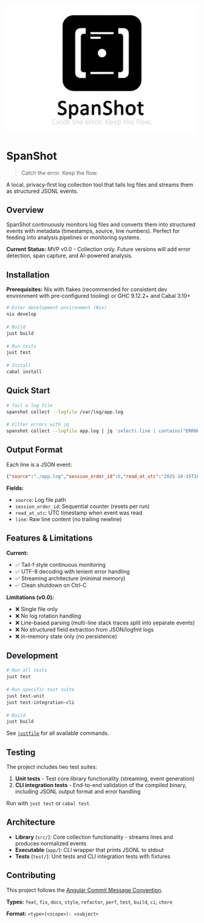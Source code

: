 <div align="center">
  <img src="logo-removebg.png" alt="SpanShot Logo" width="600"/>
</div>

# SpanShot

> Catch the error. Keep the flow.

A local, privacy-first log collection tool that tails log files and streams them as structured JSONL events.

## Overview

SpanShot continuously monitors log files and converts them into structured events with metadata (timestamps, source, line numbers). Perfect for feeding into analysis pipelines or monitoring systems.

**Current Status:** MVP v0.0 - Collection only. Future versions will add error detection, span capture, and AI-powered analysis.

## Installation

**Prerequisites:** Nix with flakes (recommended for consistent dev environment with pre-configured tooling) or GHC 9.12.2+ and Cabal 3.10+

```bash
# Enter development environment (Nix)
nix develop

# Build
just build

# Run tests
just test

# Install
cabal install
```

## Quick Start

```bash
# Tail a log file
spanshot collect --logfile /var/log/app.log

# Filter errors with jq
spanshot collect --logfile app.log | jq 'select(.line | contains("ERROR"))'
```

## Output Format

Each line is a JSON event:

```json
{"source":"./app.log","session_order_id":0,"read_at_utc":"2025-10-15T16:32:05.123456Z","line":"[INFO] Application started"}
```

**Fields:**

- `source`: Log file path
- `session_order_id`: Sequential counter (resets per run)
- `read_at_utc`: UTC timestamp when event was read
- `line`: Raw line content (no trailing newline)

## Features & Limitations

**Current:**

- ✅ Tail-f style continuous monitoring
- ✅ UTF-8 decoding with lenient error handling
- ✅ Streaming architecture (minimal memory)
- ✅ Clean shutdown on Ctrl-C

**Limitations (v0.0):**

- ❌ Single file only
- ❌ No log rotation handling
- ❌ Line-based parsing (multi-line stack traces split into separate events)
- ❌ No structured field extraction from JSON/logfmt logs
- ❌ In-memory state only (no persistence)

## Development

```bash
# Run all tests
just test

# Run specific test suite
just test-unit
just test-integration-cli

# Build
just build
```

See [`justfile`](justfile) for all available commands.

## Testing

The project includes two test suites:

1. **Unit tests** - Test core library functionality (streaming, event generation)
1. **CLI integration tests** - End-to-end validation of the compiled binary, including JSONL output format and error handling

Run with `just test` or `cabal test`.

## Architecture

- **Library** (`src/`): Core collection functionality - streams lines and produces normalized events
- **Executable** (`app/`): CLI wrapper that prints JSONL to stdout
- **Tests** (`test/`): Unit tests and CLI integration tests with fixtures

## Contributing

This project follows the [Angular Commit Message Convention](https://github.com/angular/angular/blob/22b96b9/CONTRIBUTING.md#commit).

**Types:** `feat`, `fix`, `docs`, `style`, `refactor`, `perf`, `test`, `build`, `ci`, `chore`

**Format:** `<type>(<scope>): <subject>`
